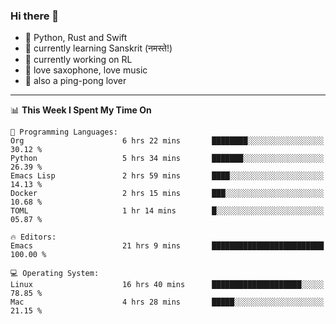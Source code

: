 ### Hi there 👋

- 📙 Python, Rust and Swift
- 🌱 currently learning Sanskrit (नमस्ते!)
- 🔭 currently working on RL
- 🎷 love saxophone, love music
- 🏓 also a ping-pong lover

<!--
**ZiqinGong/ZiqinGong** is a ✨ _special_ ✨ repository because its `README.md` (this file) appears on your GitHub profile.

Here are some ideas to get you started:

- 🔭 I’m currently working on ...
- 🌱 I’m currently learning ...
- 👯 I’m looking to collaborate on ...
- 🤔 I’m looking for help with ...
- 💬 Ask me about ...
- 📫 gongzq0301@sjtu.edu.cn
- 😄 Pronouns: ...
- ⚡ Fun fact: ...
-->

---

<!--START_SECTION:waka-->
📊 **This Week I Spent My Time On** 

```text
💬 Programming Languages: 
Org                      6 hrs 22 mins       ████████░░░░░░░░░░░░░░░░░   30.12 % 
Python                   5 hrs 34 mins       ███████░░░░░░░░░░░░░░░░░░   26.39 % 
Emacs Lisp               2 hrs 59 mins       ████░░░░░░░░░░░░░░░░░░░░░   14.13 % 
Docker                   2 hrs 15 mins       ███░░░░░░░░░░░░░░░░░░░░░░   10.68 % 
TOML                     1 hr 14 mins        █░░░░░░░░░░░░░░░░░░░░░░░░   05.87 % 

🔥 Editors: 
Emacs                    21 hrs 9 mins       █████████████████████████   100.00 % 

💻 Operating System: 
Linux                    16 hrs 40 mins      ████████████████████░░░░░   78.85 % 
Mac                      4 hrs 28 mins       █████░░░░░░░░░░░░░░░░░░░░   21.15 % 
```


<!--END_SECTION:waka-->

